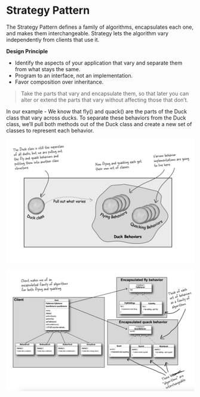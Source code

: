 # Strategy Pattern
The Strategy Pattern defines a family of algorithms,
encapsulates each one, and makes them interchangeable.
Strategy lets the algorithm vary independently from
clients that use it.

**Design Principle**

- Identify the aspects of your
application that vary and separate
them from what stays the same.
- Program to an interface, not an
  implementation.
- Favor composition over inheritance.


>Take the parts
that vary and encapsulate them, so that later you can
alter or extend the parts that vary without affecting
those that don’t.

    
  In our example -
  We know that fly() and quack() are the parts of the
  Duck class that vary across ducks.
  To separate these behaviors from the Duck class, we’ll
  pull both methods out of the Duck class and create a
  new set of classes to represent each behavior.

  ![Duck1.jpg](resources/Duck1.jpg)
  
![Duck2.jpeg](resources/Duck2.jpeg)
